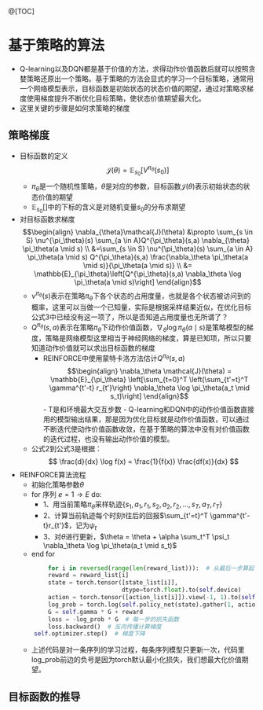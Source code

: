 @[TOC]
# 基于策略的算法
- Q-learning以及DQN都是基于价值的方法，求得动作价值函数后就可以按照贪婪策略还原出一个策略。基于策略的方法会显式的学习一个目标策略，通常用一个网络模型表示，目标函数是初始状态的状态价值的期望，通过对策略求梯度使用梯度提升不断优化目标策略，使状态价值期望最大化。
- 这里关键的步骤是如何求策略的梯度

## 策略梯度
- 目标函数的定义
$$
\mathcal{J}(\theta) = \mathbb{E}_{s_0}[V^{\pi_\theta}(s_0)]
$$
	- $\pi_{\theta}$是一个随机性策略，$\theta$是对应的参数，目标函数$\mathcal{J}(\theta)$表示初始状态的状态价值的期望
	- $\mathbb{E}_{s_0}[]$中的下标的含义是对随机变量$s_0$的分布求期望
- 对目标函数求梯度
$$\begin{align}
\nabla_{\theta}\mathcal{J}(\theta) &\propto \sum_{s \in S} \nu^{\pi_\theta}(s) \sum_{a \in A}Q^{\pi_\theta}(s,a) \nabla_{\theta} \pi_\theta(a \mid s) \\
&=\sum_{s \in S} \nu^{\pi_\theta}(s) \sum_{a \in A} \pi_\theta(a \mid s) Q^{\pi_\theta}(s,a) \frac{\nabla_\theta \pi_\theta(a \mid s)}{\pi_\theta(a \mid s)} \\
&= \mathbb{E}_{\pi_\theta}\left[Q^{\pi_\theta}(s,a) \nabla_\theta \log \pi_\theta(a \mid s)\right]
\end{align}$$
	- $\nu^{\pi_\theta}(s)$表示在策略$\pi_\theta$下各个状态的占用度量，也就是各个状态被访问到的概率，这里可以当做一个已知量，实际是根据采样结果近似，在优化目标公式3中已经没有这一项了，所以是否知道占用度量也无所谓了？
	- $Q^{\pi_\theta}(s,a)$表示在策略$\pi_\theta$下动作价值函数，$\nabla_\theta \log \pi_\theta(a \mid s)$是策略模型的梯度，策略是网络模型这里相当于神经网络的梯度，算是已知项，所以只要知道动作价值就可以求出目标函数的梯度
		- REINFORCE中使用蒙特卡洛方法估计$Q^{\pi_\theta}(s,a)$
$$\begin{align}
\nabla_\theta \mathcal{J}(\theta) = \mathbb{E}_{\pi_\theta} \left[\sum_{t=0}^T \left(\sum_{t'=t}^T \gamma^{t'-t} r_{t'}\right) \nabla_\theta \log \pi_\theta(a_t \mid s_t)\right] 
\end{align}$$
				- T是和环境最大交互步数
				- Q-learning和DQN中的动作价值函数直接用的模型输出结果，那是因为优化目标就是动作价值函数，可以通过不断迭代使动作价值函数收敛，在基于策略的算法中没有对价值函数的迭代过程，也没有输出动作价值的模型。
	- 公式2到公式3是根据：
$$
\frac{d}{dx} \log f(x) = \frac{1}{f(x)} \frac{df(x)}{dx}
$$
- REINFORCE算法流程
	- 初始化策略参数$\theta$
	- for 序列 $e = 1 \rightarrow E$ do:
		- 1、用当前策略$\pi_\theta$采样轨迹$\{s_1, a_1, r_1, s_2, a_2, r_2,...,s_T, a_T, r_T\}$
		- 2、计算当前轨迹每个时刻t往后的回报$\sum_{t'=t}^T \gamma^{t'-t}r_{t'}$，记为$\psi_t$
		- 3、对$\theta$进行更新，$\theta = \theta + \alpha \sum_t^T \psi_t \nabla_\theta \log \pi_\theta(a_t \mid s_t)$
	- end for
	```python
	        for i in reversed(range(len(reward_list))):  # 从最后一步算起
            reward = reward_list[i]
            state = torch.tensor([state_list[i]],
                                 dtype=torch.float).to(self.device)
            action = torch.tensor([action_list[i]]).view(-1, 1).to(self.device)
            log_prob = torch.log(self.policy_net(state).gather(1, action))
            G = self.gamma * G + reward
            loss = -log_prob * G  # 每一步的损失函数
            loss.backward()  # 反向传播计算梯度
        self.optimizer.step()  # 梯度下降
	```
	- 上述代码是对一条序列的学习过程，每条序列模型只更新一次，代码里log_prob前边的负号是因为torch默认最小化损失，我们想最大化价值期望。
## 目标函数的推导